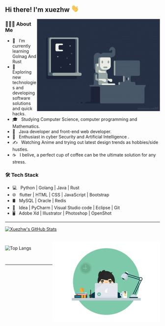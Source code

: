 <h2> Hi there! I'm xuezhw <img src="https://raw.githubusercontent.com/xuezhw/xuezhw/main/Hi.gif" width="25"></h2>

<img align="right" alt="GIF" src="https://github.com/xuezhw/xuezhw/blob/main/1.gif?raw=true" width="400"/>

<h3> 👨🏻‍💻 About Me </h3>

- 🔭 &nbsp; I’m currently learning Golnag And Rust
- 🤔 &nbsp; Exploring new technologies and developing software solutions and quick hacks.
- 🎓 &nbsp; Studying Computer Science, computer programming and Mathematics.
- 💼 &nbsp; Java developer and front-end web developer.
- 🌱 &nbsp; Enthusiast in cyber Security and Artificial Intelligence .
- ✍️ &nbsp; Watching Anime and trying out latest design trends as hobbies/side hustles.
- ☕ &nbsp; I belive, a perfect cup of coffee can be the ultimate solution for any stress. 

<h3>🛠 Tech Stack</h3>

- 💻 &nbsp; Python | Golang | Java | Rust 
- 🌐 &nbsp; flutter | HTML | CSS | JavaScript | Bootstrap 
- 🛢 &nbsp; MySQL | Oracle | Redis
- 🔧 &nbsp; Idea | PyCharm | Visual Studio code | Eclipse | Git
- 🖥 &nbsp; Adobe Xd | Illustrator | Photoshop | OpenShot

<!--

- 🛢 &nbsp; MySQL | MongoDB

- 🔧 &nbsp; Git | Markdown | Selenium | Tidyverse

- 🖥 &nbsp; Illustrator| Photoshop | InDesign

-->


<hr>

[![Xuezhw's GitHub Stats](https://github-readme-stats.vercel.app/api?username=xuezhw&show_icons=true)](https://github.com/xuezhw)

<br/>


<img src="https://github.com/xuezhw/xuezhw/blob/main/5.gif" width="350" align='right'>

![Top Langs](https://github-readme-stats.vercel.app/api/top-langs/?username=xuezhw&show_icons=true)

<br>
<hr>


<!--
**xuezhw/xuezhw** is a ✨ _special_ ✨ repository because its `README.md` (this file) appears on your GitHub profile.

Here are some ideas to get you started:

- 🔭 I’m currently working on ...
- 🌱 I’m currently learning ...
- 👯 I’m looking to collaborate on ...
- 🤔 I’m looking for help with ...
- 💬 Ask me about ...
- 📫 How to reach me: ...
- 😄 Pronouns: ...
- ⚡ Fun fact: ...
-->

